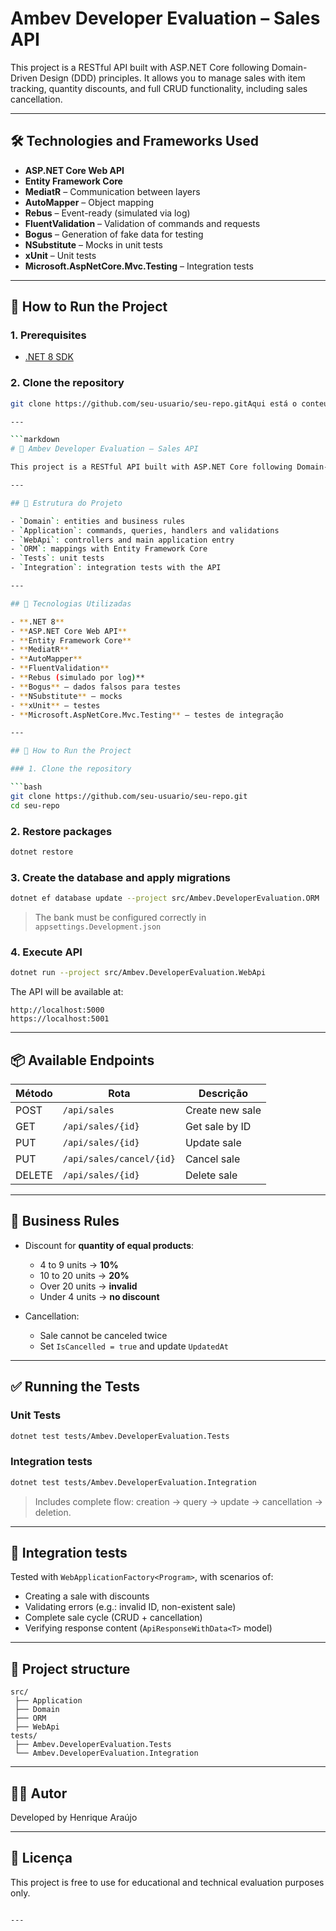 # Ambev Developer Evaluation – Sales API

This project is a RESTful API built with ASP.NET Core following Domain-Driven Design (DDD) principles. It allows you to manage sales with item tracking, quantity discounts, and full CRUD functionality, including sales cancellation.

---

## 🛠️ Technologies and Frameworks Used

- **ASP.NET Core Web API**
- **Entity Framework Core**
- **MediatR** – Communication between layers
- **AutoMapper** – Object mapping
- **Rebus** – Event-ready (simulated via log)
- **FluentValidation** – Validation of commands and requests
- **Bogus** – Generation of fake data for testing
- **NSubstitute** – Mocks in unit tests
- **xUnit** – Unit tests
- **Microsoft.AspNetCore.Mvc.Testing** – Integration tests

---

## 🔧 How to Run the Project

### 1. Prerequisites

- [.NET 8 SDK](https://dotnet.microsoft.com/download)

### 2. Clone the repository

```bash
git clone https://github.com/seu-usuario/seu-repo.gitAqui está o conteúdo completo para o seu `README.md`, incluindo todas as instruções de build, execução, testes e fluxo completo da API:

---

```markdown
# 🛒 Ambev Developer Evaluation – Sales API

This project is a RESTful API built with ASP.NET Core following Domain-Driven Design (DDD) principles. It allows you to manage sales with item tracking, quantity discounts, and full CRUD functionality, including sales cancellation.

---

## 🧱 Estrutura do Projeto

- `Domain`: entities and business rules
- `Application`: commands, queries, handlers and validations
- `WebApi`: controllers and main application entry
- `ORM`: mappings with Entity Framework Core
- `Tests`: unit tests
- `Integration`: integration tests with the API

---

## 🚀 Tecnologias Utilizadas

- **.NET 8**  
- **ASP.NET Core Web API**  
- **Entity Framework Core**
- **MediatR**
- **AutoMapper**
- **FluentValidation**
- **Rebus (simulado por log)**
- **Bogus** – dados falsos para testes
- **NSubstitute** – mocks
- **xUnit** – testes
- **Microsoft.AspNetCore.Mvc.Testing** – testes de integração

---

## 🔧 How to Run the Project

### 1. Clone the repository

```bash
git clone https://github.com/seu-usuario/seu-repo.git
cd seu-repo
```

### 2. Restore packages

```bash
dotnet restore
```

### 3. Create the database and apply migrations

```bash
dotnet ef database update --project src/Ambev.DeveloperEvaluation.ORM
```

> The bank must be configured correctly in `appsettings.Development.json`

### 4. Execute API

```bash
dotnet run --project src/Ambev.DeveloperEvaluation.WebApi
```

The API will be available at:

```
http://localhost:5000
https://localhost:5001
```

---

## 📦 Available Endpoints

| Método | Rota                     | Descrição                   |
|--------|--------------------------|-----------------------------|
| POST   | `/api/sales`             | Create new sale             |
| GET    | `/api/sales/{id}`        | Get sale by ID              |
| PUT    | `/api/sales/{id}`        | Update sale                 |
| PUT    | `/api/sales/cancel/{id}` | Cancel sale                 |
| DELETE | `/api/sales/{id}`        | Delete sale                 |

---

## 📐 Business Rules

- Discount for **quantity of equal products**:
  - 4 to 9 units → **10%**
  - 10 to 20 units → **20%**
  - Over 20 units → **invalid**
  - Under 4 units → **no discount**

- Cancellation:
  - Sale cannot be canceled twice
  - Set `IsCancelled = true` and update `UpdatedAt`

---

## ✅ Running the Tests

### Unit Tests

```bash
dotnet test tests/Ambev.DeveloperEvaluation.Tests
```

### Integration tests

```bash
dotnet test tests/Ambev.DeveloperEvaluation.Integration
```

> Includes complete flow: creation → query → update → cancellation → deletion.

---

## 🧪 Integration tests

Tested with `WebApplicationFactory<Program>`, with scenarios of:

- Creating a sale with discounts
- Validating errors (e.g.: invalid ID, non-existent sale)
- Complete sale cycle (CRUD + cancellation)
- Verifying response content (`ApiResponseWithData<T>` model)

---

## 📂 Project structure

```
src/
 ├── Application
 ├── Domain
 ├── ORM
 ├── WebApi
tests/
 ├── Ambev.DeveloperEvaluation.Tests
 └── Ambev.DeveloperEvaluation.Integration
```

---

## 👨‍💻 Autor

Developed by Henrique Araújo  

---

## 📄 Licença

This project is free to use for educational and technical evaluation purposes only.
```

---
